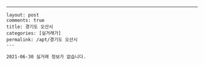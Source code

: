 ---
    layout: post
    comments: true
    title: 경기도 오산시
    categories: [실거래가]
    permalink: /apt/경기도 오산시
    ---

    2021-06-30 실거래 정보가 없습니다.

    